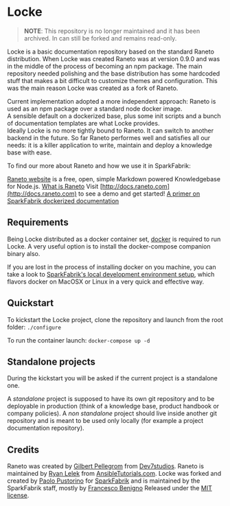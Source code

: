 Locke
======

> **NOTE**: This repository is no longer maintained and it has been archived.
> In can still be forked and remains read-only.

Locke is a basic documentation repository based on the standard Raneto distribution.
When Locke was created Raneto was at version 0.9.0 and was in the middle of the process of becoming an npm package. The main repository needed polishing and the base distribution has some hardcoded stuff that makes a bit difficult to customize themes and configuration. This was the main reason Locke was created as a fork of Raneto.

Current implementation adopted a more independent approach: Raneto is used as an npm package over a standard node docker image.  
A sensible default on a dockerized base, plus some init scripts and a bunch of documentation templates are what Locke provides.  
Ideally Locke is no more tightly bound to Raneto. It can switch to another backend in the future. So far Raneto performes well and satisfies all our needs: it is a killer application to write, maintain and deploy a knowledge base with ease.

To find our more about Raneto and how we use it in SparkFabrik:

[Raneto website](http://raneto.com) is a free, open, simple Markdown powered Knowledgebase for Node.js.
[What is Raneto](http://docs.raneto.com/what-is-raneto)
Visit [http://docs.raneto.com](http://docs.raneto.com) to see a demo and get started!
[A primer on SparkFabrik dockerized documentation](http://tech.sparkfabrik.com/2016/06/14/wait-a-minute-doc/)

Requirements
------------

Being Locke distributed as a docker container set, [docker](http://www.docker.com) is required to run Locke. 
A very useful option is to install the docker-compose companion binary also.

If you are lost in the process of installing docker on you machine, you can take a look to [SparkFabrik's local development environment setup](http://playbook.sparkfabrik.com/guides/local-development-environment-configuration), which flavors docker on MacOSX or Linux in a very quick and effective way.

Quickstart
----------

To kickstart the Locke project, clone the repository and launch from the root folder:
`./configure`

To run the container launch:
`docker-compose up -d`

Standalone projects
-------

During the kickstart you will be asked if the current project is a standalone one.

A *standalone* project is supposed to have its own git repository and to be deployable in production
(think of a knowledge base, product handbook or company policies).
A *non standalone* project should live inside another git repository and is meant
to be used only locally (for example a project documentation repository).

Credits
-------

Raneto was created by [Gilbert Pellegrom](http://gilbert.pellegrom.me) from [Dev7studios](http://dev7studios.com).
Raneto is maintained by [Ryan Lelek](http://www.ryanlelek.com) from [AnsibleTutorials.com](http://www.ansibletutorials.com).
Locke was forked and created by [Paolo Pustorino](https://about.me/stickgrinder) for [SparkFabrik](https://www.sparkfabrik.com) and is maintained by the SparkFabrik staff, mostly by [Francesco Benigno](https://twitter.com/benfrancesco)
Released under the [MIT license](https://raw.githubusercontent.com/gilbitron/Raneto/master/LICENSE).
